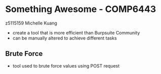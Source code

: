 # Something Awesome - COMP6443 
z5115159 Michelle Kuang
- create a tool that is more efficient than Burpsuite Community 
- can be manually altered to achieve different tasks 

## Brute Force
- tool used to brute force values using POST request 
